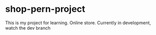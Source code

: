 # shop-pern-project
This is my project for learning. Online store.
Currently in development, watch the dev branch
